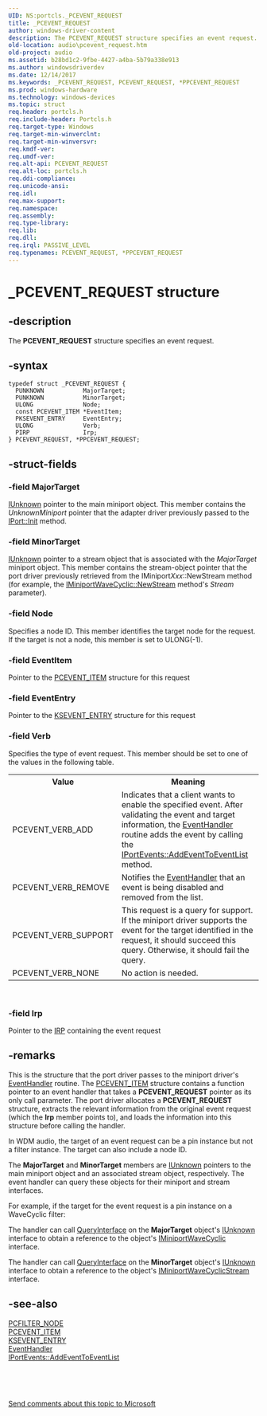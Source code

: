 ```yaml
---
UID: NS:portcls._PCEVENT_REQUEST
title: _PCEVENT_REQUEST
author: windows-driver-content
description: The PCEVENT_REQUEST structure specifies an event request.
old-location: audio\pcevent_request.htm
old-project: audio
ms.assetid: b28bd1c2-9fbe-4427-a4ba-5b79a338e913
ms.author: windowsdriverdev
ms.date: 12/14/2017
ms.keywords: _PCEVENT_REQUEST, PCEVENT_REQUEST, *PPCEVENT_REQUEST
ms.prod: windows-hardware
ms.technology: windows-devices
ms.topic: struct
req.header: portcls.h
req.include-header: Portcls.h
req.target-type: Windows
req.target-min-winverclnt: 
req.target-min-winversvr: 
req.kmdf-ver: 
req.umdf-ver: 
req.alt-api: PCEVENT_REQUEST
req.alt-loc: portcls.h
req.ddi-compliance: 
req.unicode-ansi: 
req.idl: 
req.max-support: 
req.namespace: 
req.assembly: 
req.type-library: 
req.lib: 
req.dll: 
req.irql: PASSIVE_LEVEL
req.typenames: PCEVENT_REQUEST, *PPCEVENT_REQUEST
---
```


# _PCEVENT_REQUEST structure



## -description
The <b>PCEVENT_REQUEST</b> structure specifies an event request.



## -syntax

````
typedef struct _PCEVENT_REQUEST {
  PUNKNOWN           MajorTarget;
  PUNKNOWN           MinorTarget;
  ULONG              Node;
  const PCEVENT_ITEM *EventItem;
  PKSEVENT_ENTRY     EventEntry;
  ULONG              Verb;
  PIRP               Irp;
} PCEVENT_REQUEST, *PPCEVENT_REQUEST;
````


## -struct-fields

### -field MajorTarget


<a href="https://msdn.microsoft.com/33f1d79a-33fc-4ce5-a372-e08bda378332">IUnknown</a> pointer to the main miniport object. This member contains the <i>UnknownMiniport</i> pointer that the adapter driver previously passed to the <a href="https://msdn.microsoft.com/library/windows/hardware/ff536943">IPort::Init</a> method.


### -field MinorTarget


<a href="https://msdn.microsoft.com/33f1d79a-33fc-4ce5-a372-e08bda378332">IUnknown</a> pointer to a stream object that is associated with the <i>MajorTarget</i> miniport object. This member contains the stream-object pointer that the port driver previously retrieved from the IMiniport<i>Xxx</i>::NewStream method (for example, the <a href="https://msdn.microsoft.com/library/windows/hardware/ff536723">IMiniportWaveCyclic::NewStream</a> method's <i>Stream</i> parameter).


### -field Node

Specifies a node ID. This member identifies the target node for the request. If the target is not a node, this member is set to ULONG(-1).


### -field EventItem

Pointer to the <a href="..\portcls\ns-portcls-__unnamed_struct_0c93_5.md">PCEVENT_ITEM</a> structure for this request


### -field EventEntry

Pointer to the <a href="https://msdn.microsoft.com/library/windows/hardware/ff561853">KSEVENT_ENTRY</a> structure for this request


### -field Verb

Specifies the type of event request. This member should be set to one of the values in the following table.

<table>
<tr>
<th>Value</th>
<th>Meaning</th>
</tr>
<tr>
<td>
PCEVENT_VERB_ADD

</td>
<td>
Indicates that a client wants to enable the specified event. After validating the event and target information, the <a href="..\portcls\nc-portcls-pcpfnevent_handler.md">EventHandler</a> routine adds the event by calling the <a href="https://msdn.microsoft.com/library/windows/hardware/ff536886">IPortEvents::AddEventToEventList</a> method.

</td>
</tr>
<tr>
<td>
PCEVENT_VERB_REMOVE

</td>
<td>
Notifies the <a href="..\portcls\nc-portcls-pcpfnevent_handler.md">EventHandler</a> that an event is being disabled and removed from the list.

</td>
</tr>
<tr>
<td>
PCEVENT_VERB_SUPPORT

</td>
<td>
This request is a query for support. If the miniport driver supports the event for the target identified in the request, it should succeed this query. Otherwise, it should fail the query.

</td>
</tr>
<tr>
<td>
PCEVENT_VERB_NONE

</td>
<td>
No action is needed.

</td>
</tr>
</table>
 


### -field Irp

Pointer to the <a href="..\wdm\ns-wdm-_irp.md">IRP</a> containing the event request


## -remarks
This is the structure that the port driver passes to the miniport driver's <a href="..\portcls\nc-portcls-pcpfnevent_handler.md">EventHandler</a> routine. The <a href="..\portcls\ns-portcls-__unnamed_struct_0c93_5.md">PCEVENT_ITEM</a> structure contains a function pointer to an event handler that takes a <b>PCEVENT_REQUEST</b> pointer as its only call parameter. The port driver allocates a <b>PCEVENT_REQUEST</b> structure, extracts the relevant information from the original event request (which the <b>Irp</b> member points to), and loads the information into this structure before calling the handler.

In WDM audio, the target of an event request can be a pin instance but not a filter instance. The target can also include a node ID.

The <b>MajorTarget</b> and <b>MinorTarget</b> members are <a href="https://msdn.microsoft.com/33f1d79a-33fc-4ce5-a372-e08bda378332">IUnknown</a> pointers to the main miniport object and an associated stream object, respectively. The event handler can query these objects for their miniport and stream interfaces.

For example, if the target for the event request is a pin instance on a WaveCyclic filter:

The handler can call <a href="https://msdn.microsoft.com/54d5ff80-18db-43f2-b636-f93ac053146d">QueryInterface</a> on the <b>MajorTarget</b> object's <a href="https://msdn.microsoft.com/33f1d79a-33fc-4ce5-a372-e08bda378332">IUnknown</a> interface to obtain a reference to the object's <a href="..\portcls\nn-portcls-iminiportwavecyclic.md">IMiniportWaveCyclic</a> interface.

The handler can call <a href="https://msdn.microsoft.com/54d5ff80-18db-43f2-b636-f93ac053146d">QueryInterface</a> on the <b>MinorTarget</b> object's <a href="https://msdn.microsoft.com/33f1d79a-33fc-4ce5-a372-e08bda378332">IUnknown</a> interface to obtain a reference to the object's <a href="..\portcls\nn-portcls-iminiportwavecyclicstream.md">IMiniportWaveCyclicStream</a> interface.


## -see-also
<dl>
<dt>
<a href="https://msdn.microsoft.com/library/windows/hardware/ff537695">PCFILTER_NODE</a>
</dt>
<dt>
<a href="..\portcls\ns-portcls-__unnamed_struct_0c93_5.md">PCEVENT_ITEM</a>
</dt>
<dt>
<a href="https://msdn.microsoft.com/library/windows/hardware/ff561853">KSEVENT_ENTRY</a>
</dt>
<dt>
<a href="..\portcls\nc-portcls-pcpfnevent_handler.md">EventHandler</a>
</dt>
<dt>
<a href="https://msdn.microsoft.com/library/windows/hardware/ff536886">IPortEvents::AddEventToEventList</a>
</dt>
</dl>
 

 

<a href="mailto:wsddocfb@microsoft.com?subject=Documentation%20feedback [audio\audio]:%20PCEVENT_REQUEST structure%20 RELEASE:%20(12/14/2017)&amp;body=%0A%0APRIVACY STATEMENT%0A%0AWe use your feedback to improve the documentation. We don't use your email address for any other purpose, and we'll remove your email address from our system after the issue that you're reporting is fixed. While we're working to fix this issue, we might send you an email message to ask for more info. Later, we might also send you an email message to let you know that we've addressed your feedback.%0A%0AFor more info about Microsoft's privacy policy, see http://privacy.microsoft.com/en-us/default.aspx." title="Send comments about this topic to Microsoft">Send comments about this topic to Microsoft</a>

